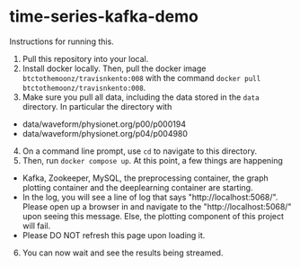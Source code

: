 time-series-kafka-demo
============

Instructions for running this.
1. Pull this repository into your local.
2. Install docker locally. Then, pull the docker image `btctothemoonz/travisnkento:008` with the command `docker pull btctothemoonz/travisnkento:008`.
3. Make sure you pull all data, including the data stored in the `data` directory. In particular the directory with 
- data/waveform/physionet.org/p00/p000194
- data/waveform/physionet.org/p04/p004980
4. On a command line prompt, use `cd` to navigate to this directory.
5. Then, run `docker compose up`. At this point, a few things are happening
- Kafka, Zookeeper, MySQL, the preprocessing container, the graph plotting container and the deeplearning container are starting. 
- In the log, you will see a line of log that says "http://localhost:5068/". Please open up a browser in and navigate to the "http://localhost:5068/" upon seeing this message. Else, the plotting component of this project will fail. 
- Please DO NOT refresh this page upon loading it.
6. You can now wait and see the results being streamed. 